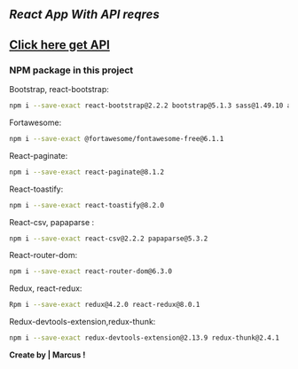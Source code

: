 ## _React App With API reqres_

## [Click here get API](https://reqres.in)

### NPM package in this project

Bootstrap, react-bootstrap:

```sh
npm i --save-exact react-bootstrap@2.2.2 bootstrap@5.1.3 sass@1.49.10 axios@0.26.1
```

Fortawesome:

```sh
npm i --save-exact @fortawesome/fontawesome-free@6.1.1
```

React-paginate:

```sh
npm i --save-exact react-paginate@8.1.2
```

React-toastify:

```sh
npm i --save-exact react-toastify@8.2.0
```

React-csv, papaparse :

```sh
npm i --save-exact react-csv@2.2.2 papaparse@5.3.2
```

React-router-dom:

```sh
npm i --save-exact react-router-dom@6.3.0
```

Redux, react-redux:

```sh
Rpm i --save-exact redux@4.2.0 react-redux@8.0.1
```

Redux-devtools-extension,redux-thunk:

```sh
npm i --save-exact redux-devtools-extension@2.13.9 redux-thunk@2.4.1
```

**Create by | Marcus !**
